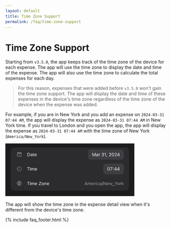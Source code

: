 ```yaml
---
layout: default
title: Time Zone Support
permalink: /faq/time-zone-support
---
```


# Time Zone Support

Starting from `v3.5.0`, the app keeps track of the time zone of the device for each expense. The app will use the time zone to display the date and time of the expense. The app will also use the time zone to calculate the total expenses for each day.

> For this reason, expenses that were added before `v3.5.0` won't gain the time zone support. The app will display the date and time of these expenses in the device's time zone regardless of the time zone of the device when the expense was added.

For example, if you are in New York and you add an expense on `2024-03-31 07:44 AM`, the app will display the expense as `2024-03-31 07:44 AM` in New York time. If you travel to London and you open the app, the app will display the expense as `2024-03-31 07:44 AM` with the time zone of New York (`America/New_York`).

<img src="../../assets/faq/time-zone-support/time-zone.jpg" width="80%">

The app will show the time zone in the expense detail view when it's different from the device's time zone.

{% include faq_footer.html %}
